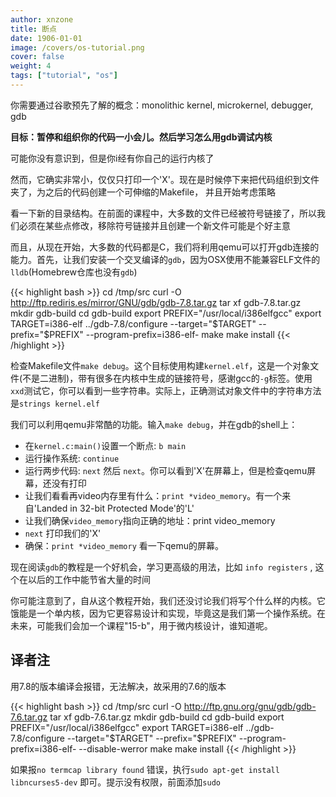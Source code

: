 ```yaml
---
author: xnzone 
title: 断点
date: 1906-01-01
image: /covers/os-tutorial.png
cover: false 
weight: 4
tags: ["tutorial", "os"]
---
```


你需要通过谷歌预先了解的概念：monolithic kernel, microkernel, debugger, gdb

**目标：暂停和组织你的代码一小会儿。然后学习怎么用gdb调试内核**

可能你没有意识到，但是你i经有你自己的运行内核了

然而，它确实非常小，仅仅只打印一个'X'。现在是时候停下来把代码组织到文件夹了，为之后的代码创建一个可伸缩的Makefile， 并且开始考虑策略

看一下新的目录结构。在前面的课程中，大多数的文件已经被符号链接了，所以我们必须在某些点修改，移除符号链接并且创建一个新文件可能是个好主意

而且，从现在开始，大多数的代码都是C，我们将利用qemu可以打开gdb连接的能力。首先，让我们安装一个交叉编译的`gdb`，因为OSX使用不能兼容ELF文件的`lldb`(Homebrew仓库也没有`gdb`)

{{< highlight bash >}}
cd /tmp/src
curl -O http://ftp.rediris.es/mirror/GNU/gdb/gdb-7.8.tar.gz
tar xf gdb-7.8.tar.gz
mkdir gdb-build
cd gdb-build
export PREFIX="/usr/local/i386elfgcc"
export TARGET=i386-elf
../gdb-7.8/configure --target="$TARGET" --prefix="$PREFIX" --program-prefix=i386-elf-
make
make install
{{< /highlight  >}}

检查Makefile文件`make debug`。这个目标使用构建`kernel.elf`，这是一个对象文件(不是二进制)，带有很多在内核中生成的链接符号，感谢gcc的`-g`标签。使用`xxd`测试它，你可以看到一些字符串。实际上，正确测试对象文件中的字符串方法是`strings kernel.elf`

我们可以利用qemu非常酷的功能。输入`make debug`，并在gdb的shell上：

- 在`kernel.c:main()`设置一个断点: `b main`
- 运行操作系统: `continue`
- 运行两步代码: `next` 然后 `next`。你可以看到'X'在屏幕上，但是检查qemu屏幕，还没有打印
- 让我们看看再video内存里有什么：`print *video_memory`。有一个来自'Landed in 32-bit Protected Mode'的'L'
- 让我们确保`video_memory`指向正确的地址：print video_memory
- `next` 打印我们的'X'
- 确保：`print *video_memory` 看一下qemu的屏幕。

现在阅读`gdb`的教程是一个好机会，学习更高级的用法，比如 `info registers` , 这个在以后的工作中能节省大量的时间

你可能注意到了，自从这个教程开始，我们还没讨论我们将写个什么样的内核。它饿能是一个单内核，因为它更容易设计和实现，毕竟这是我们第一个操作系统。在未来，可能我们会加一个课程"15-b"，用于微内核设计，谁知道呢。

## 译者注

用7.8的版本编译会报错，无法解决，故采用的7.6的版本

{{< highlight bash >}}
cd /tmp/src
curl -O http://ftp.gnu.org/gnu/gdb/gdb-7.6.tar.gz
tar xf gdb-7.6.tar.gz
mkdir gdb-build
cd gdb-build
export PREFIX="/usr/local/i386elfgcc"
export TARGET=i386-elf
../gdb-7.8/configure --target="$TARGET" --prefix="$PREFIX" --program-prefix=i386-elf- --disable-werror
make
make install
{{< /highlight  >}}

如果报`no termcap library found` 错误，执行`sudo apt-get install libncurses5-dev` 即可。提示没有权限，前面添加`sudo`